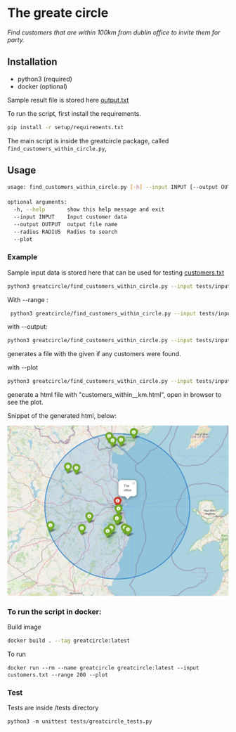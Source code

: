 # The greate circle

*Find customers that are within 100km from dublin office to invite them for party.*

## Installation

* python3 (required)
* docker (optional)

Sample result file is stored here [output.txt](docs/output.txt)

To run the script, first install the requirements.

```bash
pip install -r setup/requirements.txt 
``` 

The main script is inside the greatcircle package, called `find_customers_within_circle.py`,

## Usage
```bash
usage: find_customers_within_circle.py [-h] --input INPUT [--output OUTPUT] [--radius RADIUS] [--plot]

optional arguments:
  -h, --help       show this help message and exit
  --input INPUT    Input customer data
  --output OUTPUT  output file name
  --radius RADIUS  Radius to search
  --plot
```

### Example 

Sample input data is stored here that can be used for testing [customers.txt](/tests/input/customers.txt)


```bash
python3 greatcircle/find_customers_within_circle.py --input tests/input/customers.txt 
``` 

With --range : 

```bash
 python3 greatcircle/find_customers_within_circle.py --input tests/input/customers.txt --range 200 
```

with --output: 

```bash
python3 greatcircle/find_customers_within_circle.py --input tests/input/customers.txt --output customers_within_100km.txt
```
generates a file with the given if any customers were found. 

with --plot

```bash
python3 greatcircle/find_customers_within_circle.py --input tests/input/customers.txt --plot
```

generate a html file with "customers_within_<range>_km.html", open in browser to see the plot.

Snippet of the generated html, below:

![Customers within 100k sample](docs/customers_within_100_km.jpeg)

### To run the script in docker:

Build image 

```bash
docker build . --tag greatcircle:latest
``` 

To run
```
docker run --rm --name greatcircle greatcircle:latest --input customers.txt --range 200 --plot
```

### Test

Tests are inside /tests directory

```
python3 -m unittest tests/greatcircle_tests.py
```
















